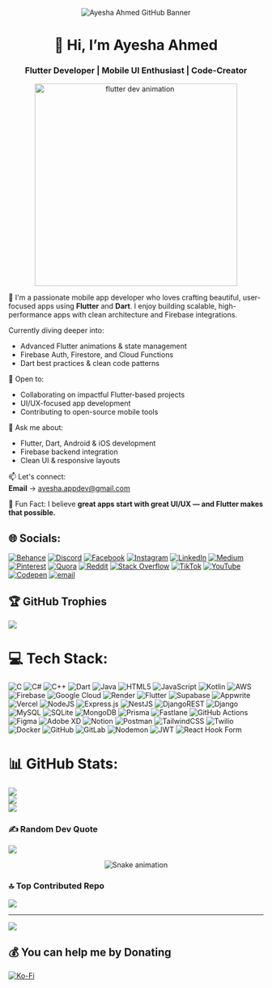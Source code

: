 <p align="center">
  <img src="https://media.licdn.com/dms/image/v2/D4D16AQFE22P7FR0p2Q/profile-displaybackgroundimage-shrink_350_1400/B4DZhCvRGhH4AY-/0/1753466346666?e=1756339200&v=beta&t=EBXXBtBHM0966ZKDdurFyWwPVz9ZgnpXlT9hmr4IKpw" alt="Ayesha Ahmed GitHub Banner" />
</p>

<h1 align="center">👋 Hi, I’m Ayesha Ahmed</h1>
<h3 align="center">Flutter Developer | Mobile UI Enthusiast | Code-Creator</h3>

<p align="center">
  <img src="https://user-images.githubusercontent.com/74038190/212747903-e9bdf048-2dc8-41f9-b973-0e72ff07bfba.gif" alt="flutter dev animation" width="400"/>
</p> 

📱 I'm a passionate mobile app developer who loves crafting beautiful, user-focused apps using **Flutter** and **Dart**. I enjoy building scalable, high-performance apps with clean architecture and Firebase integrations.  

 Currently diving deeper into:
- Advanced Flutter animations & state management
- Firebase Auth, Firestore, and Cloud Functions
- Dart best practices & clean code patterns

🤝 Open to:
- Collaborating on impactful Flutter-based projects
- UI/UX-focused app development
- Contributing to open-source mobile tools

💬 Ask me about:
- Flutter, Dart, Android & iOS development
- Firebase backend integration
- Clean UI & responsive layouts

📫 Let's connect:  
**Email** → ayesha.appdev@gmail.com

🎨 Fun Fact: I believe **great apps start with great UI/UX — and Flutter makes that possible.**

## 🌐 Socials:
[![Behance](https://img.shields.io/badge/Behance-1769ff?logo=behance&logoColor=white)](https://behance.net/ayeshaappdev) [![Discord](https://img.shields.io/badge/Discord-%237289DA.svg?logo=discord&logoColor=white)](https://discord.gg/ayeshappdev) [![Facebook](https://img.shields.io/badge/Facebook-%231877F2.svg?logo=Facebook&logoColor=white)](https://facebook.com/AyeshaAppDev) [![Instagram](https://img.shields.io/badge/Instagram-%23E4405F.svg?logo=Instagram&logoColor=white)](https://instagram.com/ayesha.appdev) [![LinkedIn](https://img.shields.io/badge/LinkedIn-%230077B5.svg?logo=linkedin&logoColor=white)](https://linkedin.com/in/ayeshamustafvi) [![Medium](https://img.shields.io/badge/Medium-12100E?logo=medium&logoColor=white)](https://medium.com/@ayesha.appdev) [![Pinterest](https://img.shields.io/badge/Pinterest-%23E60023.svg?logo=Pinterest&logoColor=white)](https://pinterest.com/ayeshaappdev) [![Quora](https://img.shields.io/badge/Quora-%23B92B27.svg?logo=Quora&logoColor=white)](https://quora.com/profile/AyeshaAppDev) [![Reddit](https://img.shields.io/badge/Reddit-%23FF4500.svg?logo=Reddit&logoColor=white)](https://reddit.com/user/AyeshaAppDev) [![Stack Overflow](https://img.shields.io/badge/-Stackoverflow-FE7A16?logo=stack-overflow&logoColor=white)](https://stackoverflow.com/users/ayeshappdev) [![TikTok](https://img.shields.io/badge/TikTok-%23000000.svg?logo=TikTok&logoColor=white)](https://tiktok.com/@ayesha.ahmed.app.dev) [![YouTube](https://img.shields.io/badge/YouTube-%23FF0000.svg?logo=YouTube&logoColor=white)](https://youtube.com/@AyeshaAppDev) [![Codepen](https://img.shields.io/badge/Codepen-000000?logo=codepen&logoColor=white)](https://codepen.io/AyeshaAppDev) [![email](https://img.shields.io/badge/Email-D14836?logo=gmail&logoColor=white)](mailto:ayesha.appdev@gmail.com) 

## 🏆 GitHub Trophies
![](https://github-profile-trophy.vercel.app/?username=AyeshaAppDev&theme=radical&no-frame=false&no-bg=false&margin-w=4)

# 💻 Tech Stack:
![C](https://img.shields.io/badge/c-%2300599C.svg?style=for-the-badge&logo=c&logoColor=white) ![C#](https://img.shields.io/badge/c%23-%23239120.svg?style=for-the-badge&logo=csharp&logoColor=white) ![C++](https://img.shields.io/badge/c++-%2300599C.svg?style=for-the-badge&logo=c%2B%2B&logoColor=white) ![Dart](https://img.shields.io/badge/dart-%230175C2.svg?style=for-the-badge&logo=dart&logoColor=white) ![Java](https://img.shields.io/badge/java-%23ED8B00.svg?style=for-the-badge&logo=openjdk&logoColor=white) ![HTML5](https://img.shields.io/badge/html5-%23E34F26.svg?style=for-the-badge&logo=html5&logoColor=white) ![JavaScript](https://img.shields.io/badge/javascript-%23323330.svg?style=for-the-badge&logo=javascript&logoColor=%23F7DF1E) ![Kotlin](https://img.shields.io/badge/kotlin-%237F52FF.svg?style=for-the-badge&logo=kotlin&logoColor=white) ![AWS](https://img.shields.io/badge/AWS-%23FF9900.svg?style=for-the-badge&logo=amazon-aws&logoColor=white) ![Firebase](https://img.shields.io/badge/firebase-%23039BE5.svg?style=for-the-badge&logo=firebase) ![Google Cloud](https://img.shields.io/badge/GoogleCloud-%234285F4.svg?style=for-the-badge&logo=google-cloud&logoColor=white) ![Render](https://img.shields.io/badge/Render-%46E3B7.svg?style=for-the-badge&logo=render&logoColor=white) ![Flutter](https://img.shields.io/badge/Flutter-%2302569B.svg?style=for-the-badge&logo=Flutter&logoColor=white) ![Supabase](https://img.shields.io/badge/Supabase-3ECF8E?style=for-the-badge&logo=supabase&logoColor=white) ![Appwrite](https://img.shields.io/badge/Appwrite-%23FD366E.svg?style=for-the-badge&logo=appwrite&logoColor=white) ![Vercel](https://img.shields.io/badge/vercel-%23000000.svg?style=for-the-badge&logo=vercel&logoColor=white) ![NodeJS](https://img.shields.io/badge/node.js-6DA55F?style=for-the-badge&logo=node.js&logoColor=white) ![Express.js](https://img.shields.io/badge/express.js-%23404d59.svg?style=for-the-badge&logo=express&logoColor=%2361DAFB) ![NestJS](https://img.shields.io/badge/nestjs-%23E0234E.svg?style=for-the-badge&logo=nestjs&logoColor=white) ![DjangoREST](https://img.shields.io/badge/DJANGO-REST-ff1709?style=for-the-badge&logo=django&logoColor=white&color=ff1709&labelColor=gray) ![Django](https://img.shields.io/badge/django-%23092E20.svg?style=for-the-badge&logo=django&logoColor=white) ![MySQL](https://img.shields.io/badge/mysql-4479A1.svg?style=for-the-badge&logo=mysql&logoColor=white) ![SQLite](https://img.shields.io/badge/sqlite-%2307405e.svg?style=for-the-badge&logo=sqlite&logoColor=white) ![MongoDB](https://img.shields.io/badge/MongoDB-%234ea94b.svg?style=for-the-badge&logo=mongodb&logoColor=white) ![Prisma](https://img.shields.io/badge/Prisma-3982CE?style=for-the-badge&logo=Prisma&logoColor=white) ![Fastlane](https://img.shields.io/badge/fastlane-%2382bd4e.svg?style=for-the-badge&logo=fastlane&logoColor=black) ![GitHub Actions](https://img.shields.io/badge/github%20actions-%232671E5.svg?style=for-the-badge&logo=githubactions&logoColor=white) ![Figma](https://img.shields.io/badge/figma-%23F24E1E.svg?style=for-the-badge&logo=figma&logoColor=white) ![Adobe XD](https://img.shields.io/badge/Adobe%20XD-470137?style=for-the-badge&logo=Adobe%20XD&logoColor=#FF61F6) ![Notion](https://img.shields.io/badge/Notion-%23000000.svg?style=for-the-badge&logo=notion&logoColor=white) ![Postman](https://img.shields.io/badge/Postman-FF6C37?style=for-the-badge&logo=postman&logoColor=white) ![TailwindCSS](https://img.shields.io/badge/tailwindcss-%2338B2AC.svg?style=for-the-badge&logo=tailwind-css&logoColor=white) ![Twilio](https://img.shields.io/badge/Twilio-F22F46?style=for-the-badge&logo=Twilio&logoColor=white) ![Docker](https://img.shields.io/badge/docker-%230db7ed.svg?style=for-the-badge&logo=docker&logoColor=white) ![GitHub](https://img.shields.io/badge/github-%23121011.svg?style=for-the-badge&logo=github&logoColor=white) ![GitLab](https://img.shields.io/badge/gitlab-%23181717.svg?style=for-the-badge&logo=gitlab&logoColor=white) ![Nodemon](https://img.shields.io/badge/NODEMON-%23323330.svg?style=for-the-badge&logo=nodemon&logoColor=%BBDEAD) ![JWT](https://img.shields.io/badge/JWT-black?style=for-the-badge&logo=JSON%20web%20tokens) ![React Hook Form](https://img.shields.io/badge/React%20Hook%20Form-%23EC5990.svg?style=for-the-badge&logo=reacthookform&logoColor=white)
# 📊 GitHub Stats:
![](https://github-readme-stats.vercel.app/api?username=AyeshaAppDev&theme=dark&hide_border=false&include_all_commits=true&count_private=false)<br/>
![](https://nirzak-streak-stats.vercel.app/?user=AyeshaAppDev&theme=dark&hide_border=false)<br/>
![](https://github-readme-stats.vercel.app/api/top-langs/?username=AyeshaAppDev&theme=dark&hide_border=false&include_all_commits=true&count_private=false&layout=compact)


### ✍️ Random Dev Quote
![](https://quotes-github-readme.vercel.app/api?type=horizontal&theme=radical)

<!-- Snake Game Repo View -->

<div align="center">
  <img src="https://profile-readme-generator.com/assets/snake.svg" alt="Snake animation" />
</div>

### 🔝 Top Contributed Repo
![](https://github-contributor-stats.vercel.app/api?username=AyeshaAppDev&limit=5&theme=dark&combine_all_yearly_contributions=true)

---
[![](https://visitcount.itsvg.in/api?id=AyeshaAppDev&icon=0&color=0)](https://visitcount.itsvg.in)

  ## 💰 You can help me by Donating
  [![Ko-Fi](https://img.shields.io/badge/Ko--fi-F16061?style=for-the-badge&logo=ko-fi&logoColor=white)](https://ko-fi.com/ayeshappdev) 

  
<!-- Proudly created with GPRM ( https://gprm.itsvg.in ) -->
